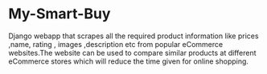 # My-Smart-Buy
Django webapp that scrapes all the required product information like prices ,name, rating , images ,description etc from popular eCommerce websites.The website can be used to compare similar products at different eCommerce stores which will reduce the time given for online shopping.
